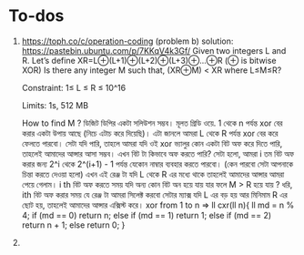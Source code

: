 # To-dos
1. https://toph.co/c/operation-coding (problem b) solution: https://pastebin.ubuntu.com/p/7KKqV4k3Gf/
    Given two integers L and R. Let’s define XR=L⊕(L+1)⊕(L+2)⊕(L+3)⊕...⊕R (⊕ is bitwise XOR) Is there any integer M such that, (XR⊕M) < XR where L≤M≤R?

    Constraint: 1≤ L ≤ R ≤ 10^16

    Limits: 1s, 512 MB

    How to find M ?
    ডিজিট ডিপির একটা সলিউশন সম্ভব।
    মূলত গ্রিডি ওয়ে.
    1 থেকে n পর্যন্ত xor বের করার একটা উপায় আছে (নিচে এটাচ করে দিয়েছি)। এটা জানলে আমরা L থেকে R পর্যন্ত xor বের করে ফেলতে পারবো।
    সেটা যদি পারি, তাহলে আমরা যদি ওই xor ভ্যালুর কোন একটা বিট অফ করে দিতে পারি, তাহলেই আমাদের আন্সার আসা সম্ভব। এখন বিট টা কিভাবে অফ করতে পারি? সেটা হলো, আমরা i তম বিট অফ করার জন্য 2^i থেকে 2^(i+1) - 1 পর্যন্ত যেকোন নাম্বার ব্যবহার করতে পারবো। (কেন পারবো সেটা আপনাকে চিন্তা করতে দেওয়া হলো) এখন এই রেঞ্জ টা যদি L থেকে R এর মধ্যে থাকে তাহলেই আমাদের আন্সার আমরা পেয়ে গেলাম।
    i th বিট অফ করতে সময় যদি অন্য কোন বিট অন হয়ে যায় যার ফলে M > R হয়ে যায় ? 
    ধরি, ith বিট অফ করার সময় যে রেঞ্জ টা আমরা সিলেক্ট করবো সেটার ম্যাক্স যদি L এর বড় হয় আর মিনিমাম R এর ছোট হয়, তাহলেই আমাদের আন্সার এক্সিস্ট করে।
    xor from 1 to n =>
    ll cxr(ll n){
      ll md = n % 4;
      if (md == 0) return n;
      else if (md == 1) return 1;
      else if (md == 2) return n + 1;
      else return 0;
    }
  2. 
    
